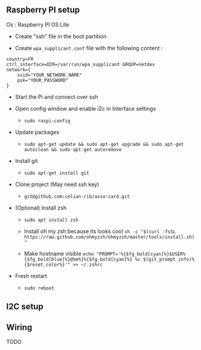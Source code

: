## Raspberry PI setup

Os : Raspberry PI OS Lite

- Create "ssh" file in the boot partition

- Create ```wpa_supplicant.conf``` file with the following content :
```
country=FR
ctrl_interface=DIR=/var/run/wpa_supplicant GROUP=netdev
network={
    ssid="YOUR_NETWORK_NAME"
    psk="YOUR_PASSWORD"
}
```

- Start the Pi and connect over ssh

- Open config window and enable i2c in Interface settings
    - ```sudo raspi-config```

- Update packages 
    - ```sudo apt-get update && sudo apt-get upgrade && sudo apt-get autoclean && sudo apt-get autoremove ```

- Install git 
    - ```sudo apt-get install git```

- Clone project (May need ssh key)
    - ```git@github.com:celian-rib/asso-card.git```


- (Optional) Install zsh
    - ```sudo apt install zsh```

    - Install oh my zsh because its looks cool 
    ```sh -c "$(curl -fsSL https://raw.github.com/ohmyzsh/ohmyzsh/master/tools/install.sh)"```

    - Make hostname visible 
    ```echo "PROMPT='%{$fg_bold[cyan]%}$USER%{$fg_bold[blue]%}@%m%}%{$fg_bold[cyan]%} %c $(git_prompt_info)%{$reset_color%}'" >> ~/.zshrc```

- Fresh restart 
    - ```sudo reboot```

## I2C setup


## Wiring

TODO